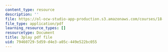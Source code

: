 ```yaml
---
content_type: resource
description: ''
file: https://ol-ocw-studio-app-production.s3.amazonaws.com/courses/18-01sc-single-variable-calculus-fall-2010/794607295d59d4e3a05c449e522bc055_jBkXbAgMj6s.pdf
file_type: application/pdf
learning_resource_types: []
resourcetype: Document
title: 3play pdf file
uid: 79460729-5d59-d4e3-a05c-449e522bc055
---
```

